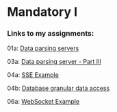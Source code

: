# Mandatory I

### Links to my assignments:

01a: [Data parsing servers](https://github.com/realkoder/system-integration/tree/main/01._Assignments/01._Into_Data_Formats)

03a: [Data parsing server - Part III](https://github.com/realkoder/system-integration/tree/main/01._Assignments/03._Server_To_Server)

04a: [SSE Example](https://github.com/realkoder/system-integration/tree/main/01._Assignments/04._Server_To_Client/01._SSE_Example)

04b: [Database granular data access](https://github.com/realkoder/system-integration/tree/main/01._Assignments/04._Server_To_Client/02._Database_Granular_Data_Access)

06a: [WebSocket Example](https://github.com/realkoder/system-integration/tree/main/01._Assignments/06._Client_and_Server_Client_to_Client)